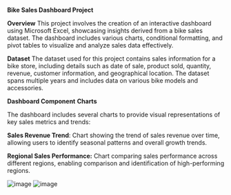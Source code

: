 **Bike Sales Dashboard Project**

**Overview**
This project involves the creation of an interactive dashboard using Microsoft Excel, showcasing insights derived from a bike sales dataset. The dashboard includes various charts, conditional formatting, and pivot tables to visualize and analyze sales data effectively.

**Dataset**
The dataset used for this project contains sales information for a bike store, including details such as date of sale, product sold, quantity, revenue, customer information, and geographical location. The dataset spans multiple years and includes data on various bike models and accessories.

**Dashboard Component**
**Charts**

The dashboard includes several charts to provide visual representations of key sales metrics and trends:

**Sales Revenue Trend**: Chart showing the trend of sales revenue over time, allowing users to identify seasonal patterns and overall growth trends.

**Regional Sales Performance:** Chart comparing sales performance across different regions, enabling comparison and identification of high-performing regions.

![image](https://github.com/tuba-mouqeem/Excel-Bike-Sale-Project-/assets/76019991/3d50541b-e8d0-4249-9ec0-fbf31b621db5)
![image](https://github.com/tuba-mouqeem/Excel-Bike-Sale-Project-/assets/76019991/21b91ed9-6637-4796-8c1d-63879e85dfcc)



